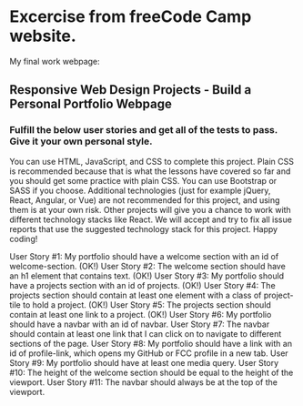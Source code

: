 # Excercise from freeCode Camp website.

My final work webpage: 

## Responsive Web Design Projects - Build a Personal Portfolio Webpage

### Fulfill the below user stories and get all of the tests to pass. Give it your own personal style.

You can use HTML, JavaScript, and CSS to complete this project. Plain CSS is recommended because that is what the lessons have covered so far and you should get some practice with plain CSS. You can use Bootstrap or SASS if you choose. Additional technologies (just for example jQuery, React, Angular, or Vue) are not recommended for this project, and using them is at your own risk. Other projects will give you a chance to work with different technology stacks like React. We will accept and try to fix all issue reports that use the suggested technology stack for this project. Happy coding!

User Story #1: My portfolio should have a welcome section with an id of welcome-section. (OK!)
User Story #2: The welcome section should have an h1 element that contains text. (OK!)
User Story #3: My portfolio should have a projects section with an id of projects. (OK!)
User Story #4: The projects section should contain at least one element with a class of project-tile to hold a project. (OK!)
User Story #5: The projects section should contain at least one link to a project. (OK!)
User Story #6: My portfolio should have a navbar with an id of navbar.
User Story #7: The navbar should contain at least one link that I can click on to navigate to different sections of the page.
User Story #8: My portfolio should have a link with an id of profile-link, which opens my GitHub or FCC profile in a new tab.
User Story #9: My portfolio should have at least one media query.
User Story #10: The height of the welcome section should be equal to the height of the viewport.
User Story #11: The navbar should always be at the top of the viewport.
